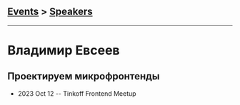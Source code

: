 ## [Events](../README.md) > [Speakers](../speakers.md)
---

# Владимир Евсеев

## Проектируем микрофронтенды
- 2023 Oct 12 -- Tinkoff Frontend Meetup    
